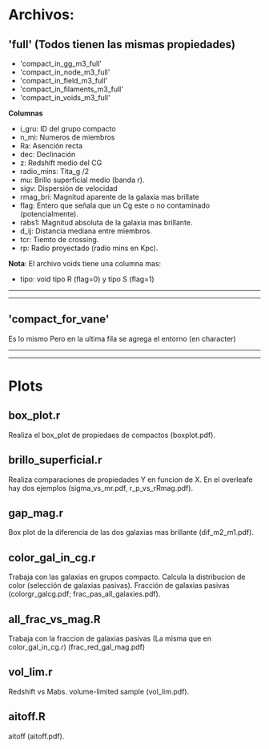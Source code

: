 # **Archivos:**
## **'full'** (Todos tienen las mismas propiedades)

- 'compact_in_gg_m3_full'
- 'compact_in_node_m3_full'
- 'compact_in_field_m3_full'
- 'compact_in_filaments_m3_full'
- 'compact_in_voids_m3_full'

**Columnas**
- i_gru: ID del grupo compacto
- n_mi:  Numeros de miembros 
- Ra:    Asención recta
- dec:   Declinación
- z:     Redshift medio del CG
- radio_mins: Tita_g /2 
- mu:    Brillo superficial medio (banda r).
- sigv:  Dispersión de velocidad
- rmag_bri: Magnitud aparente de la galaxia mas brillate  
- flag: Entero que señala que un Cg este o no contaminado (potencialmente).
- rabs1: Magnitud absoluta de la galaxia mas brillante. 
- d_ij: Distancia mediana entre miembros. 
- tcr:  Tiemto de crossing.
- rp:   Radio proyectado (radio mins en Kpc). 

**Nota**: El archivo voids tiene una columna mas:
- tipo: void tipo R (flag=0) y tipo S (flag=1)
*********************************************************************************************************
*********************************************************************************************************
## **'compact_for_vane'**
Es lo mismo Pero en la ultima fila se agrega el entorno (en character)

*********************************************************************************************************
*********************************************************************************************************
# Plots
## box_plot.r
Realiza el box_plot de propiedaes de compactos (boxplot.pdf).  


## brillo_superficial.r
Realiza comparaciones de propiedades Y en funcion de X. En el overleafe hay dos ejemplos 
(sigma_vs_mr.pdf, r_p_vs_rRmag.pdf).


## gap_mag.r
Box plot de la diferencia de las dos galaxias mas brillante (dif_m2_m1.pdf).


## color_gal_in_cg.r
Trabaja con las galaxias en grupos compacto. Calcula la distribucion de color (selección de 
galaxias pasivas). Fracción de galaxias pasivas (colorgr_galcg.pdf; frac_pas_all_galaxies.pdf).


## all_frac_vs_mag.R
Trabaja con la fraccion de galaxias pasivas (La misma que en color_gal_in_cg.r)
                   (frac_red_gal_mag.pdf)


## vol_lim.r
Redshift vs Mabs. volume-limited sample (vol_lim.pdf).


## aitoff.R
aitoff (aitoff.pdf).
